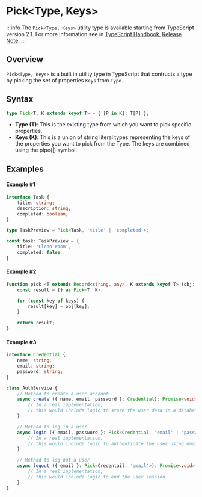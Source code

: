 # Pick\<Type, Keys>

:::info
The `Pick<Type, Keys>` utility type is available starting from TypeScript version 2.1. For more information see in [TypeScript Handbook](https://www.typescriptlang.org/docs/handbook/utility-types.html#picktype-keys), [Release Note](https://www.typescriptlang.org/docs/handbook/release-notes/typescript-2-1.html#partial-readonly-record-and-pick).
:::

## Overview

`Pick<Type, Keys>` is a built in utility type in TypeScript that contructs a type by picking the set of properties `Keys` from `Type`.

## Syntax

```ts
type Pick<T, K extends keyof T> = { [P in K]: T[P] };
```

- **Type (T)**: This is the existing type from which you want to pick specific properties.
- **Keys (K)**: This is a union of string literal types representing the keys of the properties you want to pick from the Type. The keys are combined using the pipe(|) symbol.

## Examples

#### Example #1

```ts
interface Task {
    title: string;
    description: string;
    completed: boolean;
}

type TaskPreview = Pick<Task, 'title' | 'completed'>;

const task: TaskPreview = {
    title: 'Clean room',
    completed: false
}
```

#### Example #2

```ts
function pick <T extends Record<string, any>, K extends keyof T> (obj: T, keys: K[]): Pick<T, K> {
    const result = {} as Pick<T, K>;

    for (const key of keys) {
        result[key] = obj[key];
    }

    return result;
}
```

#### Example #3

```ts
interface Credential {
    name: string;
    email: string;
    password: string;
}

class AuthService {
    // Method to create a user account
    async create ({ name, email, password }: Credential): Promise<void> {
        // In a real implementation,
        // this would include logic to store the user data in a database.
    }

    // Method to log in a user
    async login ({ email, password }: Pick<Credential, 'email' | 'password'>): Promise<void> {
        // In a real implementation,
        // this would include logic to authenticate the user using email and password.
    }

    // Method to log out a user
    async logout ({ email }: Pick<Credentail, 'email'>): Promise<void> {
        // In a real implementation,
        // this would include logic to end the user session.
    }
}
```